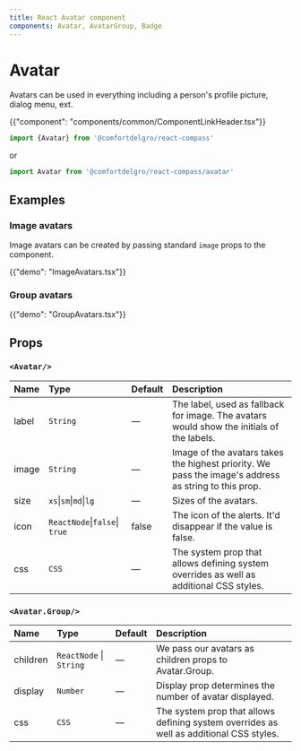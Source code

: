 ```yaml
---
title: React Avatar component
components: Avatar, AvatarGroup, Badge
---
```


# Avatar

<p class="description">Avatars can be used in everything including a person's profile picture, dialog menu, ext.</p>

{{"component": "components/common/ComponentLinkHeader.tsx"}}

```jsx
import {Avatar} from '@comfortdelgro/react-compass'
```

or

```jsx
import Avatar from '@comfortdelgro/react-compass/avatar'
```

## Examples

### Image avatars

Image avatars can be created by passing standard `image` props to the component.

{{"demo": "ImageAvatars.tsx"}}

### Group avatars

{{"demo": "GroupAvatars.tsx"}}

## Props

### `<Avatar/>`

| Name  | Type                         | Default | Description                                                                                          |
| :---- | :--------------------------- | :------ | :--------------------------------------------------------------------------------------------------- |
| label | `String`                     | —       | The label, used as fallback for image. The avatars would show the initials of the labels.            |
| image | `String `                    | —       | Image of the avatars takes the highest priority. We pass the image's address as string to this prop. |
| size  | `xs`\|`sm`\|`md`\|`lg`       | —       | Sizes of the avatars.                                                                                |
| icon  | `ReactNode`\|`false`\| `true`| false   | The icon of the alerts. It'd disappear if the value is false.                                        |
| css   | `CSS`                        | —       | The system prop that allows defining system overrides as well as additional CSS styles.              |

### `<Avatar.Group/>` 

| Name     | Type                    | Default | Description                                                                             |
| :------- | :---------------------- | :------ | :-------------------------------------------------------------------------------------- |
| children | `ReactNode` \| `String` | —       | We pass our avatars as children props to Avatar.Group.                                  |
| display  | `Number`                | —       | Display prop determines the number of avatar displayed.                                 |
| css      | `CSS`                   | —       | The system prop that allows defining system overrides as well as additional CSS styles. |